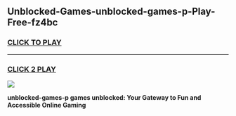 
## Unblocked-Games-unblocked-games-p-Play-Free-fz4bc
<h3>
<a href="https://premium76.site?title=unblocked-games-p&ref=17A">CLICK TO PLAY</a></h3>
<hr>

<h3>
<a href="https://premium76.site?title=unblocked-games-p&ref=17A">CLICK 2 PLAY</a>
  
</h3>

<a href="https://premium76.site?title=unblocked-games-p&ref=17A"><img src="https://clearcache.store/games.png"></a>


**unblocked-games-p games unblocked: Your Gateway to Fun and Accessible Online Gaming**
